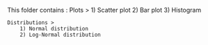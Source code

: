 This folder contains : 
    Plots >
        1) Scatter plot
        2) Bar plot
        3) Histogram

    Distributions >
        1) Normal distribution
        2) Log-Normal distribution

